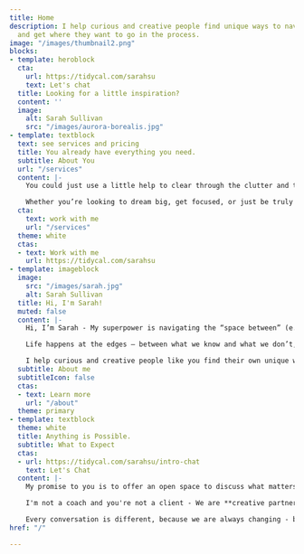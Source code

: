 ```yaml
---
title: Home
description: I help curious and creative people find unique ways to navigate life
  and get where they want to go in the process.
image: "/images/thumbnail2.png"
blocks:
- template: heroblock
  cta:
    url: https://tidycal.com/sarahsu
    text: Let's chat
  title: Looking for a little inspiration?
  content: ''
  image:
    alt: Sarah Sullivan
    src: "/images/aurora-borealis.jpg"
- template: textblock
  text: see services and pricing
  title: You already have everything you need.
  subtitle: About You
  url: "/services"
  content: |-
    You could just use a little help to clear through the clutter and the noise so you can focus your energy on what matters most.

    Whether you’re looking to dream big, get focused, or just be truly seen and heard for a change, **I'd love to be part of your journey**.
  cta:
    text: work with me
    url: "/services"
  theme: white
  ctas:
  - text: Work with me
    url: https://tidycal.com/sarahsu
- template: imageblock
  image:
    src: "/images/sarah.jpg"
    alt: Sarah Sullivan
  title: Hi, I'm Sarah!
  muted: false
  content: |-
    Hi, I’m Sarah - My superpower is navigating the “space between” (e.g. ideas, people, behaviors, stages) and co-creating magic in the process.

    Life happens at the edges – between what we know and what we don’t, between where we are and where we want to be.

    I help curious and creative people like you find their own unique ways to navigate these spaces and get where they want to go in the process.
  subtitle: About me
  subtitleIcon: false
  ctas:
  - text: Learn more
    url: "/about"
  theme: primary
- template: textblock
  theme: white
  title: Anything is Possible.
  subtitle: What to Expect
  ctas:
  - url: https://tidycal.com/sarahsu/intro-chat
    text: Let's Chat
  content: |-
    My promise to you is to offer an open space to discuss what matters most to you and discover potential paths forward.

    I'm not a coach and you're not a client - We are **creative partners exploring what's possible together** in the pursuit of lives well-lived.

    Every conversation is different, because we are always changing - but you can generally **expect kindness, attention, and genuine interest in you** and your aspirations. Where we go from there is always an adventure!
href: "/"

---
```

